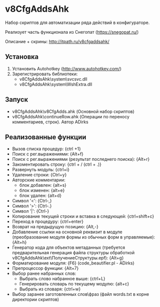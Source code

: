 v8CfgAddsAhk
============
Набор скриптов для автоматизации ряда действий в конфигураторе.

Реализует часть функционала из Снегопат (https://snegopat.ru/)

Описание + скрины: http://itpath.ru/v8cfgaddsahk/

Установка
------------
1. Установить Autohotkey (http://www.autohotkey.com/)
2. Зарегистрировать библиотеки: 
	- v8CfgAddsAhk\system\svcsvc.dll
	- v8CfgAddsAhk\system\WshExtra.dll
	
Запуск
------------
- v8CfgAddsAhk\v8CfgAdds.ahk (Основной набор скриптов)
- v8CfgAddsAhk\continueRow.ahk (Операции по переносу комментариев, строк). Автор ADirks

Реализованные функции
------------

- Вызов списка процедур: {ctrl +1}
- Поиск с рег.выражениями: {Alt+f}
- Поиск с рег.выражениями (результат последнего поиска): {Alt+r}
- Закоментировать строку: {ctrl + / (ctrl + .)}
- Развернуть модуль: {ctrl+i}
- Удаление строки: {Ctrl+y}
- Авторские комментарии:
	- блок добавлен: {alt+s}
	- блок изменен: {alt+e}
	- блок удален: {alt+d}
- Cимвол '<': {Ctrl-,}
- Cимвол '>': {Ctrl-.}
- Cимвол '|': {Ctrl-\}
- Копирование текущей строки и вставка в следующей: {ctrl+shift+c}
- Переход в процедуру: {ctrl+enter}
- Возврат на предыдущую позицию: {Alt,-}
- Добавление ссылки на основной реквизит в модуле (преобразование модуля формы из обычных форм в управляемые): {Alt+h}
- Генератор кода для объектов метаданных (требуется предварительная генерация файла структуры обработкой v8CfgAddsAhk\ext\ПолучениеСтруктуры.epf): {Alt+g}
- Форматирование модуля: {F6} (code_beautifier.pl - ADirks)
- Препроцессор функции: {Alt+7}
- Выбор ранее набранных слов:
	- Выбрать слово набранное выше: {ctrl+L}
	- Генерировать словарь по текущему модулю: {alt+c}
	- Выбрать из словаря: {ctrl+w}
- Выбор заранее заготовленных слов\фраз (файл words.txt в корне директории скриптов)